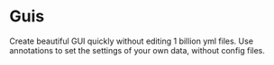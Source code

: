# Guis

Create beautiful GUI quickly without editing 1 billion yml files.
Use annotations to set the settings of your own data, without config files.